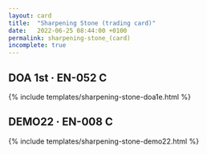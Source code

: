 ```yaml
---
layout: card
title:  "Sharpening Stone (trading card)"
date:   2022-06-25 08:44:00 +0100
permalink: sharpening-stone_(card)
incomplete: true
---
```


## DOA 1st &middot; EN-052 C

{% include templates/sharpening-stone-doa1e.html %}


## DEMO22 &middot; EN-008 C

{% include templates/sharpening-stone-demo22.html %}
